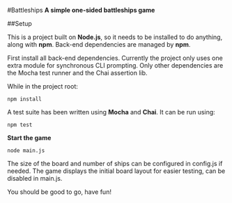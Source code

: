 #Battleships
**A simple one-sided battleships game**



##Setup

This is a project built on **Node.js**, so it needs to be installed to do anything, along with **npm**.
Back-end dependencies are managed by **npm**.

First install all back-end dependencies. Currently the project only uses one extra module for
synchronous CLI prompting. Only other dependencies are the Mocha test runner and the Chai assertion lib.

While in the project root:

```
npm install
```

A test suite has been written using **Mocha** and **Chai**. It can be run using:

```
npm test
```


**Start the game**
```
node main.js
```

The size of the board and number of ships can be configured in config.js if needed.
The game displays the initial board layout for easier testing, can be disabled in main.js.

You should be good to go, have fun!
